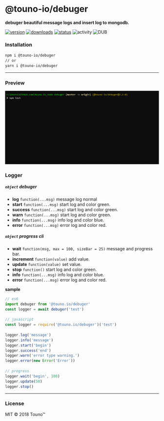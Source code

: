# @touno-io/debuger

**debuger beautiful message logs and insert log to mongodb.**

[![version](https://img.shields.io/npm/v/@touno-io/debuger.svg?style=flat-square)](https://www.npmjs.org/package/@touno-io/debuger)
[![downloads](https://img.shields.io/npm/dt/@touno-io/debuger.svg?style=flat-square)](https://www.npmjs.org/package/@touno-io/debuger)
[![status](https://img.shields.io/travis/touno-io/node-debuger/master.svg?style=flat-square)](https://travis-ci.org/touno-io/node-debuger)
![activity](https://img.shields.io/github/commit-activity/y/touno-io/node-debuger.svg?style=flat-square)
![DUB](https://img.shields.io/dub/l/vibe-d.svg?style=flat-square)

### Installation
```bash
npm i @touno-io/debuger
// or
yarn i @touno-io/debuger
```

----------
### Preview

![Alt text](/docs/preview.gif?raw=true "Preview")

### Logger
##### `object` debuger
  - **log** `function(...msg)` message log normal
  - **start** `function(...msg)` start log and color green.
  - **success** `function(...msg)` start log and color green.
  - **warn** `function(...msg)` start log and color green.
  - **info** `function(...msg)` info log and color blue.
  - **error** `function(...msg)` error log and color red.

##### `object` progress cli
  - **wait** `function(msg, max = 100, sizeBar = 25)` message and progress bar.
  - **increment** `function(value)` add value.
  - **update** `function(value)` set value.
  - **stop** `function()` start log and color green.
  - **info** `function(...msg)` info log and color blue.
  - **error** `function(...msg)` error log and color red.

**sample**
```javascript
// es6
import debuger from '@touno.io/debuger'
const logger = await debuger('test')

// javascript
const logger = require('@touno.io/debuger')('test')

logger.log('message')
logger.info('message')
logger.start('begin')
logger.success('end')
logger.warn('error type warning.')
logger.error(new Error('Error'))

// progress
logger.wait('begin', 100)
logger.update(50)
logger.stop()
```

----------
### License
MIT © 2018 Touno™
